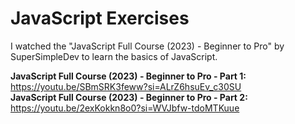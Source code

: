 # JavaScript Exercises
I watched the "JavaScript Full Course (2023) - Beginner to Pro" by SuperSimpleDev to learn the basics of JavaScript.

**JavaScript Full Course (2023) - Beginner to Pro - Part 1:** https://youtu.be/SBmSRK3feww?si=ALrZ6hsuEv_c30SU<br>
**JavaScript Full Course (2023) - Beginner to Pro - Part 2:** https://youtu.be/2exKokkn8o0?si=WVJbfw-tdoMTKuue
